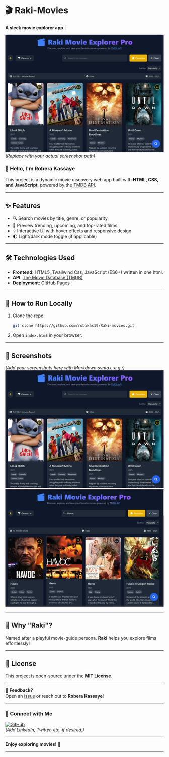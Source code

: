 
# 🎬 Raki-Movies  
**A sleek movie explorer app** | 

![Demo Screenshot](/screenshot.png) *(Replace with your actual screenshot path)*  

### 👋 Hello, I'm **Robera Kassaye**  
This project is a dynamic movie discovery web app built with **HTML, CSS, and JavaScript**, powered by the [TMDB API](https://www.themoviedb.org/).  

---  

## ✨ Features  
- 🔍 Search movies by title, genre, or popularity  
- 🎥 Preview trending, upcoming, and top-rated films  
- 💡 Interactive UI with hover effects and responsive design  
- 🌓 Light/dark mode toggle (if applicable)  

---  

## 🛠️ Technologies Used  
- **Frontend**: HTML5, Twailwind Css, JavaScript (ES6+) written in one html. 
- **API**: [The Movie Database (TMDB)](https://www.themoviedb.org/)  
- **Deployment**: GitHub Pages  

---  

## 🚀 How to Run Locally  
1. Clone the repo:  
   ```bash  
   git clone https://github.com/robikas19/Raki-movies.git  
   ```  
2. Open `index.html` in your browser.  

---  

## 📸 Screenshots  
*(Add your screenshots here with Markdown syntax, e.g.:)*  
![Homepage](/Screenshot/home.png)  
![Search Results](/Screenshot/search.png)  

---  

## 🌟 Why "Raki"?  
Named after a playful movie-guide persona, **Raki** helps you explore films effortlessly!  

---  

## 📜 License  
This project is open-source under the **MIT License**.  

---  

💬 **Feedback?**  
Open an [issue](https://github.com/robikas19/Raki-movies/issues) or reach out to **Robera Kassaye**!  

---  

### 🔗 Connect with Me  
[![GitHub](https://img.shields.io/badge/GitHub-robikas19-blue)](https://github.com/robikas19)  
*(Add LinkedIn, Twitter, etc. if desired.)*  

---  

**Enjoy exploring movies!** 🍿  

---  

